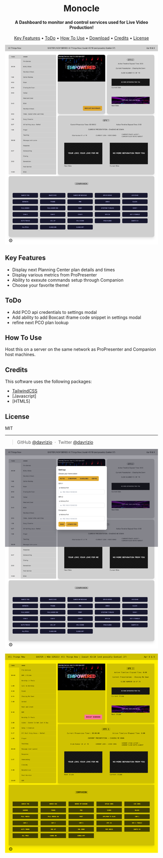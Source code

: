 
<h1 align="center">
  Monocle
</h1>

<h4 align="center">A Dashboard to monitor and control services used for Live Video Production!</h4>

<p align="center">
  <a href="#key-features">Key Features</a> •
  <a href="#todo">ToDo</a> •
  <a href="#how-to-use">How To Use</a> •
  <a href="#download">Download</a> •
  <a href="#credits">Credits</a> •
  <a href="#license">License</a>
</p>

![screenshot](https://github.com/Davrizio/monocle/blob/main/images/thumb1.png)

## Key Features

* Display next Planning Center plan details and times
* Display various metrics from ProPresenter 
* Ability to exexute commands setup through Companion 
* Choose your favorite theme!

## ToDo

* Add PCO api credentials to settings modal
* Add ability to add Boxcast iframe code snippet in settings modal
* refine next PCO plan lookup

## How To Use

Host this on a server on the same network as ProPresenter and Companion host machines.


## Credits

This software uses the following packages:

- [TailwindCSS](https://tailwindcss.com/)
- [Javascript]
- [HTML5]



## License

MIT

---

> GitHub [@davrizio](https://github.com/davrizio) &nbsp;&middot;&nbsp;
> Twitter [@davrizio](https://twitter.com/davrizio)

![screenshot](https://github.com/Davrizio/monocle/blob/main/images/thumb2.png)

![screenshot](https://github.com/Davrizio/monocle/blob/main/images/thumb3.png)

